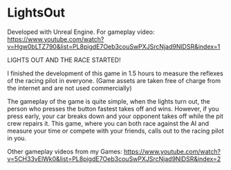 # LightsOut

Developed with Unreal Engine. For gameplay video: https://www.youtube.com/watch?v=Hgw0bLTZ790&list=PL8pigdE7Oeb3couSwPXJSrcNjad9NlDSR&index=1

LIGHTS OUT AND THE RACE STARTED!

I finished the development of this game in 1.5 hours to measure the reflexes of the racing pilot in everyone. (Game assets are taken free of charge from the internet and are not used commercially)

The gameplay of the game is quite simple, when the lights turn out, the person who presses the button fastest takes off and wins. However, if you press early, your car breaks down and your opponent takes off while the pit crew repairs it. This game, where you can both race against the AI and measure your time or compete with your friends, calls out to the racing pilot in you.

Other gameplay videos from my Games: https://www.youtube.com/watch?v=5CH33vElWk0&list=PL8pigdE7Oeb3couSwPXJSrcNjad9NlDSR&index=2
